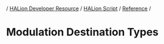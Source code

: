 / [HALion Developer Resource](../..//HALion-Developer-Resource.md) / [HALion Script](./HALion-Script.md) / [Reference](./Reference.md) /

# Modulation Destination Types
